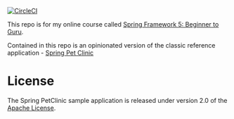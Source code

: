 
[![CircleCI](https://circleci.com/gh/Jopkirs/sfg-pet-clinic/tree/my_development.svg?style=svg)](https://circleci.com/gh/Jopkirs/sfg-pet-clinic/tree/my_development)

This repo is for my online course called [Spring Framework 5: Beginner to Guru](https://www.udemy.com/spring-framework-5-beginner-to-guru/?couponCode=GITHUB_SFGPETCLINIC).

Contained in this repo is an opinionated version of the classic reference application - [Spring Pet Clinic](https://github.com/spring-projects/spring-petclinic)



# License

The Spring PetClinic sample application is released under version 2.0 of the [Apache License](http://www.apache.org/licenses/LICENSE-2.0).
